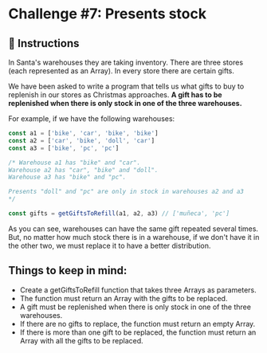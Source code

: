 # Challenge #7: Presents stock

## 📖 Instructions

In Santa's warehouses they are taking inventory. There are three stores (each represented as an Array). In every store there are certain gifts.

We have been asked to write a program that tells us what gifts to buy to replenish in our stores as Christmas approaches. **A gift has to be replenished when there is only stock in one of the three warehouses.**

For example, if we have the following warehouses:

```js
const a1 = ['bike', 'car', 'bike', 'bike']
const a2 = ['car', 'bike', 'doll', 'car']
const a3 = ['bike', 'pc', 'pc']

/* Warehouse a1 has "bike" and "car".
Warehouse a2 has "car", "bike" and "doll".
Warehouse a3 has "bike" and "pc".

Presents "doll" and "pc" are only in stock in warehouses a2 and a3
*/

const gifts = getGiftsToRefill(a1, a2, a3) // ['muñeca', 'pc']
```

As you can see, warehouses can have the same gift repeated several times. But, no matter how much stock there is in a warehouse, if we don't have it in the other two, we must replace it to have a better distribution.

## Things to keep in mind:

- Create a getGiftsToRefill function that takes three Arrays as parameters.
- The function must return an Array with the gifts to be replaced.
- A gift must be replenished when there is only stock in one of the three warehouses.
- If there are no gifts to replace, the function must return an empty Array.
- If there is more than one gift to be replaced, the function must return an Array with all the gifts to be replaced.

